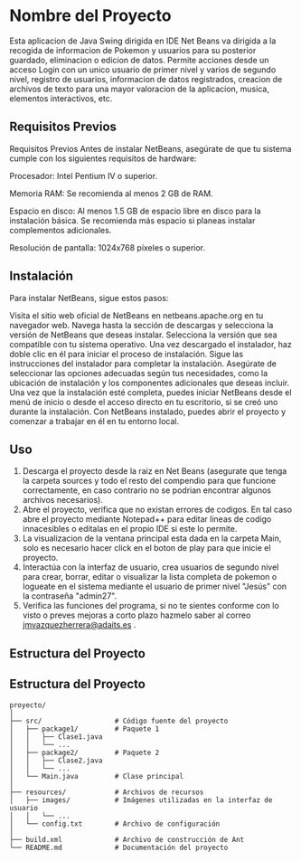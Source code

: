 # Nombre del Proyecto

Esta aplicacion de Java Swing dirigida en IDE Net Beans va dirigida a la recogida de informacion de Pokemon y usuarios para su posterior guardado, eliminacion o edicion de datos. Permite acciones desde un acceso Login con un unico usuario de primer nivel y varios de segundo nivel, registro de usuarios, informacion de datos registrados, creacion de archivos de texto para una mayor valoracion de la aplicacion, musica, elementos interactivos, etc.

## Requisitos Previos

Requisitos Previos
Antes de instalar NetBeans, asegúrate de que tu sistema cumple con los siguientes requisitos de hardware:

Procesador: Intel Pentium IV o superior.

Memoria RAM: Se recomienda al menos 2 GB de RAM.

Espacio en disco: Al menos 1.5 GB de espacio libre en disco para la instalación básica. Se recomienda más espacio si planeas instalar complementos adicionales.

Resolución de pantalla: 1024x768 píxeles o superior.

## Instalación

Para instalar NetBeans, sigue estos pasos:

Visita el sitio web oficial de NetBeans en netbeans.apache.org en tu navegador web.
Navega hasta la sección de descargas y selecciona la versión de NetBeans que deseas instalar. Selecciona la versión que sea compatible con tu sistema operativo.
Una vez descargado el instalador, haz doble clic en él para iniciar el proceso de instalación.
Sigue las instrucciones del instalador para completar la instalación. Asegúrate de seleccionar las opciones adecuadas según tus necesidades, como la ubicación de instalación y los componentes adicionales que deseas incluir.
Una vez que la instalación esté completa, puedes iniciar NetBeans desde el menú de inicio o desde el acceso directo en tu escritorio, si se creó uno durante la instalación.
Con NetBeans instalado, puedes abrir el proyecto y comenzar a trabajar en él en tu entorno local.

## Uso

1. Descarga el proyecto desde la raiz en Net Beans (asegurate que tenga la carpeta sources y todo el resto del compendio para que funcione correctamente, en caso contrario no se podrian encontrar algunos archivos necesarios).
2. Abre el proyecto, verifica que no existan errores de codigos. En tal caso abre el proyecto mediante Notepad++ para editar lineas de codigo innacesibles o editalas en el propio IDE si este lo permite.
3. La visualizacion de la ventana principal esta dada en la carpeta Main, solo es necesario hacer click en el boton de play para que inicie el proyecto.
4. Interactúa con la interfaz de usuario, crea usuarios de segundo nivel para crear, borrar, editar o visualizar la lista completa de pokemon o logueate en el sistema mediante el usuario de primer nivel "Jesús" con la contraseña "admin27".
5. Verifica las funciones del programa, si no te sientes conforme con lo visto o preves mejoras a corto plazo hazmelo saber al correo jmvazquezherrera@adaits.es .

## Estructura del Proyecto



## Estructura del Proyecto

```plaintext
proyecto/ 
│
├── src/                  # Código fuente del proyecto
│   ├── package1/         # Paquete 1
│   │   ├── Clase1.java
│   │   └── ...
│   ├── package2/         # Paquete 2
│   │   ├── Clase2.java
│   │   └── ...
│   └── Main.java         # Clase principal
│
├── resources/            # Archivos de recursos
│   ├── images/           # Imágenes utilizadas en la interfaz de usuario
│   │   └── ...
│   └── config.txt        # Archivo de configuración
│
├── build.xml             # Archivo de construcción de Ant
└── README.md             # Documentación del proyecto
